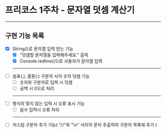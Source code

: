 # 프리코스 1주차 - 문자열 덧셈 계산기
---
## 구현 기능 목록
- [x] String으로 문자열 입력 받는 기능 <br>
  - [x] "덧셈할 문자열을 입력해주세요." 출력 <br>
  - [x] Console.redline()으로 사용자가 문자열 입력 <br>
  ---
- [ ] 쉼표(,), 콜론(:) 구분자 사이 숫자 덧셈 기능 <br>
  - [ ] 숫자와 구분자로 입력 시 덧셈 <br>
  - [ ] 공백 시 0으로 처리 <br>
  ---
- [ ] 형식의 맞지 않는 입력 시 오류 표시 기능 <br>
  - [ ] 음수 입력시 오류 처리 <br>
  ---
- [ ] 커스텀 구분자 추가 기능( "//"와 "\n" 사이의 문자 추출하여 구분자 목록에 추가 )
